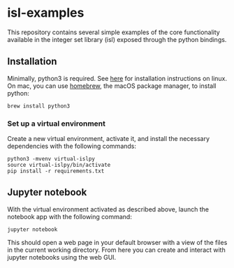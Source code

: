 # isl-examples

This repository contains several simple examples of the core functionality available in the integer set library (isl) exposed through the python bindings.

## Installation

Minimally, python3 is required. See [here](https://docs.python.org/3/using/unix.html) for installation instructions on linux.
On mac, you can use [homebrew](https://github.com/lnarmour/isl-examples), the macOS package manager, to install python:
```
brew install python3
```

### Set up a virtual environment

Create a new virtual environment, activate it, and install the necessary dependencies with the following commands:
```
python3 -mvenv virtual-islpy
source virtual-islpy/bin/activate
pip install -r requirements.txt
```

## Jupyter notebook

With the virtual environment activated as described above, launch the notebook app with the following command:
```
jupyter notebook
```

This should open a web page in your default browser with a view of the files in the current working directory.
From here you can create and interact with jupyter notebooks using the web GUI.
